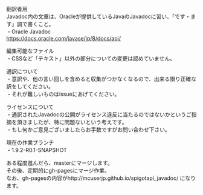 翻訳者用  
Javadoc内の文章は、Oracleが提供しているJavaのJavadocに習い、「です・ます」調で書くこと。  
・Oracle Javadoc  
https://docs.oracle.com/javase/jp/8/docs/api/  
  
編集可能なファイル  
・CSSなど「テキスト」以外の部分についての変更は認めていません。  
  
通訳について  
・意訳や、他の言い回しを含めると収集がつかなくなるので、出来る限り正確な訳をしてください。  
・それが難しいものはissueにあげてください。  
  
ライセンスについて  
・通訳されたJavadocの公開がライセンス違反に当たるのではないかというご指摘を頂きましたが、特に問題ないという考えです。  
・もし何かご意見ございましたらお手数ですがお問い合わせ下さい。  
   
現在の作業ブランチ  
・1.9.2-R0.1-SNAPSHOT  
  
ある程度進んだら、masterにマージします。  
その後、定期的にgh-pagesにマージ作業。  
なお、gh-pagesの内容がhttp://mcuserjp.github.io/spigotapi_javadoc/ になります。  
